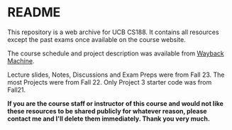 # README

This repository is a web archive for UCB CS188. It contains all resources except the past exams once available on the course website.

The course schedule and project description was available from [Wayback Machine](https://archive.org/).

Lecture slides, Notes, Discussions and Exam Preps were from Fall 23. The most Projects were from Fall 22. Only Project 3 starter code was from Fall21.

**If you are the course staff or instructor of this course and would not like these resources to be shared publicly for whatever reason, please contact me and I'll delete them immediately. Thank you very much.**